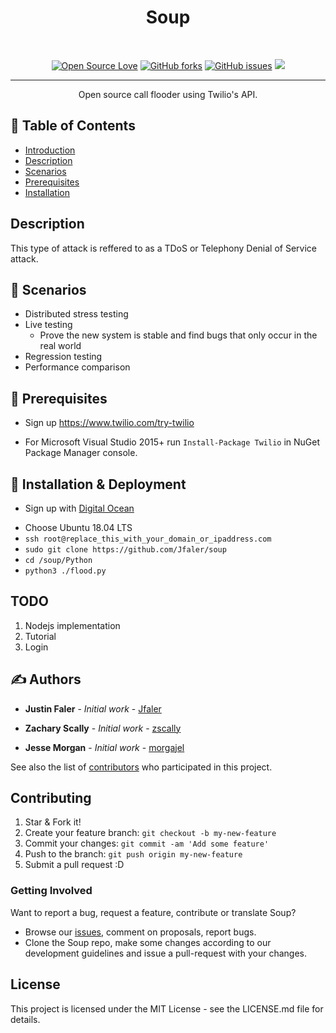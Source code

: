 <h1 align="center"> Soup </h1> <br>
<p align="center">
  <a href="https://JustinFaler.com">
  </a>
</p>

<div align="center">
  
[![Open Source Love](https://badges.frapsoft.com/os/v1/open-source.png?v=103)](https://github.com/Jfaler/soup/blob/master/LICENSE.txt)
[![GitHub forks](https://img.shields.io/github/forks/Jfaler/soup.svg)](https://github.com/Jfaler/soup/network)
[![GitHub issues](https://img.shields.io/github/issues/jfaler/soup.svg)](https://github.com/jfaler/soup/issues)
[![](https://img.shields.io/twitter/follow/justinfaler.svg?label=Follow&style=social)](https://twitter.com/justinfaler)

</div>

---

<p align="center">
  Open source call flooder using Twilio's API.
     <br> 
</p>

## 📝 Table of Contents

- [Introduction](#introduction)
- [Description](#description)
- [Scenarios](#scenarios)
- [Prerequisites](#prerequisites)
- [Installation](#installation)


## Description 

This type of attack is reffered to as a TDoS or Telephony Denial of Service attack.   

## 🎈 Scenarios 
* Distributed stress testing 
* Live testing
  - Prove the new system is stable and find bugs that only occur in the real world
* Regression testing
* Performance comparison


## 🔧 Prerequisites 

* Sign up https://www.twilio.com/try-twilio

* For Microsoft Visual Studio 2015+ run `Install-Package Twilio` in NuGet Package Manager console.


## 🚀 Installation & Deployment

* <p>Sign up with <a target="_blank" href="https://m.do.co/c/397fb2277475">Digital Ocean</a><img width="1" height="1" border="0" alt="" style="border:none !important; margin:0px !important;" /></p>
* Choose Ubuntu 18.04 LTS
* `ssh root@replace_this_with_your_domain_or_ipaddress.com`
* `sudo git clone https://github.com/Jfaler/soup`
* `cd /soup/Python`
* `python3 ./flood.py`

## TODO 

1. Nodejs implementation
2. Tutorial
3. Login


## ✍️ Authors <a name = "authors"></a>

* **Justin Faler** - *Initial work* - [Jfaler](https://github.com/Jfaler)

* **Zachary Scally** - *Initial work* - [zscally](https://github.com/zscally)

* **Jesse Morgan** - *Initial work* - [morgajel](https://github.com/morgajel)

See also the list of [contributors](https://github.com/Jfaler/soup/contributors) who participated in this project.


## Contributing

1. Star & Fork it!
2. Create your feature branch: `git checkout -b my-new-feature`
3. Commit your changes: `git commit -am 'Add some feature'`
4. Push to the branch: `git push origin my-new-feature`
5. Submit a pull request :D

### Getting Involved

Want to report a bug, request a feature, contribute or translate Soup?

* Browse our [issues](https://github.com/Jfaler/soup/issues), comment on proposals, report bugs.
* Clone the Soup repo, make some changes according to our development guidelines and issue a pull-request with your changes.

## License

This project is licensed under the MIT License - see the LICENSE.md file for details.
